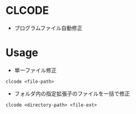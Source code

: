 # CLCODE
* プログラムファイル自動修正

# Usage
* 単一ファイル修正
```
clcode <file-path>
```

* フォルダ内の指定拡張子のファイルを一括で修正
```
clcode <directory-path> <file-ext>
```